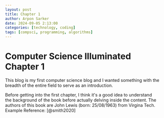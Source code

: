 ```yaml
---
layout: post
title: Chapter 1
author: Arpon Sarker
date: 2024-09-05 2:13:00
categories: [technology, coding]
tags: [compsci, programming, algorithms]
---
```


# Computer Science Illuminated Chapter 1

This blog is my first computer science blog and I wanted something with the breadth of the entire field to serve as an introduction.

Before getting into the first chapter, I think it's a good idea to understand the background of the book before actually delving inside the content. The authors of this book are John Lewis (born: 25/08/1963) from Virgina Tech. 
Example Reference: [@smith2020]

